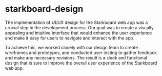 # starkboard-design
The implementation of UI/UX design for the Starkboard web app was a crucial step in the development process. 
Our goal was to create a visually appealing and intuitive interface that would enhance the user experience and make it easy for users to navigate and interact with the app.

To achieve this, we worked closely with our design team to create wireframes and prototypes, and conducted user testing to gather feedback and make any necessary revisions. The result is a sleek and functional design that is sure to improve the overall user experience of the Starkboard web app.
